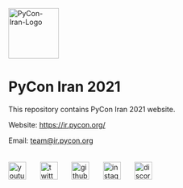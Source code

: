<img src="https://avatars.githubusercontent.com/u/93388607?s=200&v=4" alt="PyCon-Iran-Logo" width="100"></image>
# PyCon Iran 2021
This repository contains PyCon Iran 2021 website.

Website: https://ir.pycon.org/

Email: team@ir.pycon.org
<br/>
<br/>
<br/>
<a href="https://www.youtube.com/channel/UC4h9WMROnH__sbdzOBW6l_w/featured"><img src="https://seeklogo.com/images/Y/youtube-2017-icon-logo-D1FE045118-seeklogo.com.png" alt="youtube-Logo" width="35"></img></a>
&nbsp;
&nbsp;
&nbsp;
<a href="https://twitter.com/pyconir"><img src="https://seeklogo.com/images/T/twitter-2012-positive-logo-916EDF1309-seeklogo.com.png" alt="twitter-Logo" width="35"></img></a>
&nbsp;
&nbsp;
&nbsp;
<a href="https://github.com/pyconir"><img src="https://seeklogo.com/images/G/github-logo-5F384D0265-seeklogo.com.png" alt="github-Logo" width="35"></img></a>
&nbsp;
&nbsp;
&nbsp;
<a href="https://instagram.com/pyconir/"><img src="https://seeklogo.com/images/I/instagram-new-2016-logo-D9D42A0AD4-seeklogo.com.png" alt="instagram-Logo" width="35"></img></a>
&nbsp;
&nbsp;
&nbsp;
<a href="https://discord.gg/Z48FsGfhmv"><img src="https://seeklogo.com/images/D/discord-color-logo-E5E6DFEF80-seeklogo.com.png" alt="discord-Logo" width="35"></img></a>
